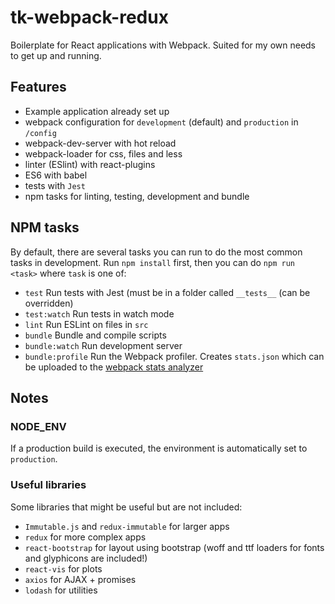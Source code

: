 # tk-webpack-redux
Boilerplate for React applications with Webpack.
Suited for my own needs to get up and running.

## Features

* Example application already set up 
* webpack configuration for `development` (default) and `production` in `/config`
* webpack-dev-server with hot reload
* webpack-loader for css, files and less
* linter (ESlint) with react-plugins
* ES6 with babel
* tests with `Jest`
* npm tasks for linting, testing, development and bundle

## NPM tasks

By default, there are several tasks you can run to do the most common tasks in 
development. Run `npm install` first, then you can do `npm run <task>` where
`task` is one of:

* `test` Run tests with Jest (must be in a folder called `__tests__` (can be overridden)
* `test:watch` Run tests in watch mode
* `lint` Run ESLint on files in `src`
* `bundle` Bundle and compile scripts
* `bundle:watch` Run development server
* `bundle:profile` Run the Webpack profiler. Creates `stats.json` which can be uploaded to the [webpack stats analyzer](https://webpack.github.io/analyse/)

## Notes

### NODE_ENV

If a production build is executed, the environment is
automatically set to `production`.

### Useful libraries

Some libraries that might be useful but are not included:

* `Immutable.js` and `redux-immutable` for larger apps
* `redux` for more complex apps
* `react-bootstrap` for layout using bootstrap (woff and ttf loaders for fonts and glyphicons are included!)
* `react-vis` for plots
* `axios` for AJAX + promises
* `lodash` for utilities 
